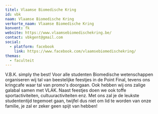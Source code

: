 ```yaml
---
titel: Vlaamse Biomedische Kring
id: vbk
naam: Vlaamse Biomedische Kring
verkorte_naam: Vlaamse Biomedische Kring
konvent: fk
website: https://www.vlaamsebiomedischekring.be/
contact: vbkgent@gmail.com
social:
  - platform: facebook
    link: https://www.facebook.com/vlaamsebiomedischekring/
themas:
  - faculteit
---
```


V.B.K. simply the best! Voor alle studenten Biomedische wetenschappen organiseren wij tal van beestelijke feestjes in de Point Final, tevens ons kringcafe waar tal van promo's doorgaan. Ook hebben wij ons zalige galabal samen met VLAK. Naast feestjes doen we ook toffe sportactiviteiten, cultuuractiviteiten enz. Met ons zal je de leukste studententijd tegemoet gaan, twijfel dus niet om lid te worden van onze familie, je zal er zeker geen spijt van hebben!
